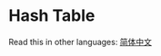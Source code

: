 # Hash Table

Read this in other languages: [简体中文](https://github.com/geekhall/algorithms/tree/main/data-structures/hash-table/RADME.md)
